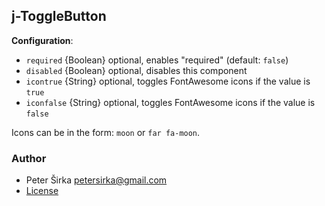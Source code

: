 ## j-ToggleButton

__Configuration__:

- `required` {Boolean} optional, enables "required" (default: `false`)
- `disabled` {Boolean} optional, disables this component
- `icontrue` {String} optional, toggles FontAwesome icons if the value is `true`
- `iconfalse` {String} optional, toggles FontAwesome icons if the value is `false`

Icons can be in the form: `moon` or `far fa-moon`.

### Author

- Peter Širka <petersirka@gmail.com>
- [License](https://www.totaljs.com/license/)